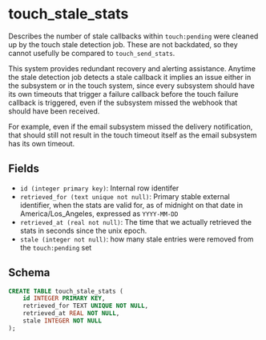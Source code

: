 # touch_stale_stats

Describes the number of stale callbacks within `touch:pending` were cleaned
up by the touch stale detection job. These are not backdated, so they cannot
usefully be compared to `touch_send_stats`.

This system provides redundant recovery and alerting assistance. Anytime the
stale detection job detects a stale callback it implies an issue either in the
subsystem or in the touch system, since every subsystem should have its own
timeouts that trigger a failure callback before the touch failure callback is
triggered, even if the subsystem missed the webhook that should have been
received.

For example, even if the email subsystem missed the delivery notification, that
should still not result in the touch timeout itself as the email subsystem has
its own timeout.

## Fields

- `id (integer primary key)`: Internal row identifer
- `retrieved_for (text unique not null)`: Primary stable external identifier,
  when the stats are valid for, as of midnight on that date in
  America/Los_Angeles, expressed as `YYYY-MM-DD`
- `retrieved_at (real not null)`: The time that we actually retrieved the
  stats in seconds since the unix epoch.
- `stale (integer not null)`: how many stale entries were removed from the
  `touch:pending` set

## Schema

```sql
CREATE TABLE touch_stale_stats (
    id INTEGER PRIMARY KEY,
    retrieved_for TEXT UNIQUE NOT NULL,
    retrieved_at REAL NOT NULL,
    stale INTEGER NOT NULL
);
```
